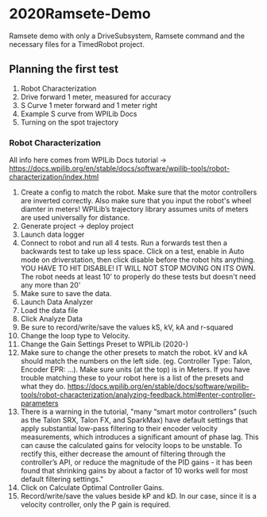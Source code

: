# 2020Ramsete-Demo
 Ramsete demo with only a DriveSubsystem, Ramsete command and the necessary files for a TimedRobot project.
 
 
 ## Planning the first test
 
 1. Robot Characterization
 2. Drive forward 1 meter, measured for accuracy
 3. S Curve 1 meter forward and 1 meter right
 4. Example S curve from WPILib Docs
 5. Turning on the spot trajectory
 
### Robot Characterization
All info here comes from WPILib Docs tutorial -> https://docs.wpilib.org/en/stable/docs/software/wpilib-tools/robot-characterization/index.html
1. Create a config to match the robot. Make sure that the motor controllers are inverted correctly. Also make sure that you input the robot's wheel diamter in meters! WPILib’s trajectory library assumes units of meters are used universally for distance.
2. Generate project -> deploy project
3. Launch data logger
4. Connect to robot and run all 4 tests. Run a forwards test then a backwards test to take up less space. Click on a test, enable in Auto mode on driverstation, then click disable before the robot hits anything. YOU HAVE TO HIT DISABLE! IT WILL NOT STOP MOVING ON ITS OWN. The robot needs at least 10' to properly do these tests but doesn't need any more than 20'
5. Make sure to save the data. 
6. Launch Data Analyzer
7. Load the data file
8. Click Analyze Data
9. Be sure to record/write/save the values kS, kV, kA and r-squared
10. Change the loop type to Velocity. 
11. Change the Gain Settings Preset to WPILib (2020-)
12. Make sure to change the other presets to match the robot. kV and kA should match the numbers on the left side. (eg. Controller Type: Talon, Encoder EPR: ...). Make sure units (at the top) is in Meters. If you have trouble matching these to your robot here is a list of the presets and what they do. https://docs.wpilib.org/en/stable/docs/software/wpilib-tools/robot-characterization/analyzing-feedback.html#enter-controller-parameters
13. There is a warning in the tutorial, "many “smart motor controllers” (such as the Talon SRX, Talon FX, and SparkMax) have default settings that apply substantial low-pass filtering to their encoder velocity measurements, which introduces a significant amount of phase lag. This can cause the calculated gains for velocity loops to be unstable. To rectify this, either decrease the amount of filtering through the controller’s API, or reduce the magnitude of the PID gains - it has been found that shrinking gains by about a factor of 10 works well for most default filtering settings."
14. Click on Calculate Optimal Controller Gains.
15. Record/write/save the values beside kP and kD. In our case, since it is a velocity controller, only the P gain is required.
